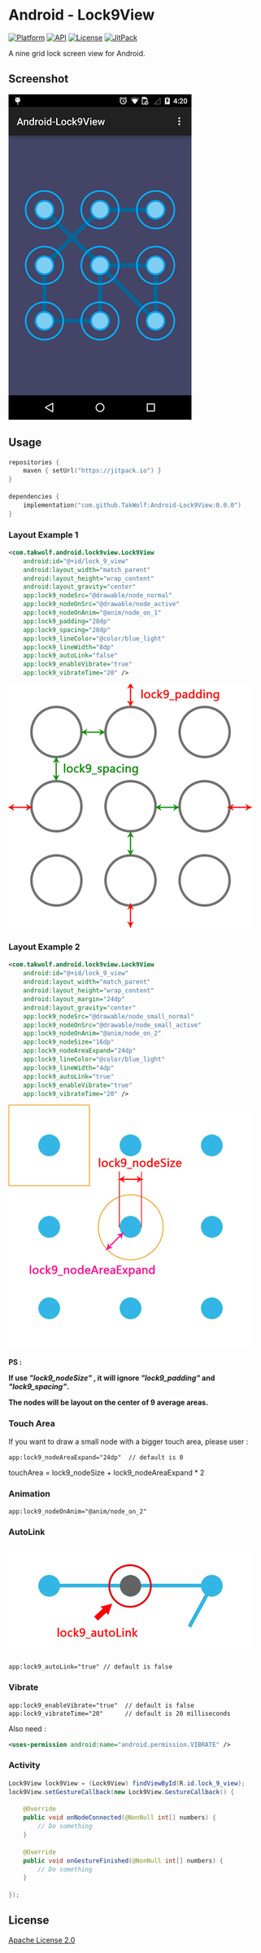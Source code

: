 # Android - Lock9View

[![Platform](https://img.shields.io/badge/platform-Android-brightgreen)](https://developer.android.com)
[![API](https://img.shields.io/badge/API-21%2B-brightgreen)](https://android-arsenal.com/api?level=21)
[![License](https://img.shields.io/github/license/TakWolf/Android-Lock9View)](LICENSE)
[![JitPack](https://jitpack.io/v/TakWolf/Android-Lock9View.svg)](https://jitpack.io/#TakWolf/Android-Lock9View)

A nine grid lock screen view for Android.

## Screenshot

![Screenshot](docs/screenshot.png)

## Usage

```kotlin
repositories {
    maven { setUrl("https://jitpack.io") }
}

dependencies {
    implementation("com.github.TakWolf:Android-Lock9View:0.0.0")
}
```

### Layout Example 1

``` xml
<com.takwolf.android.lock9view.Lock9View
    android:id="@+id/lock_9_view"
    android:layout_width="match_parent"
    android:layout_height="wrap_content"
    android:layout_gravity="center"
    app:lock9_nodeSrc="@drawable/node_normal"
    app:lock9_nodeOnSrc="@drawable/node_active"
    app:lock9_nodeOnAnim="@anim/node_on_1"
    app:lock9_padding="28dp"
    app:lock9_spacing="28dp"
    app:lock9_lineColor="@color/blue_light"
    app:lock9_lineWidth="8dp"
    app:lock9_autoLink="false"
    app:lock9_enableVibrate="true"
    app:lock9_vibrateTime="20" />
```

![Layout 1](docs/layout_1.png)

### Layout Example 2

``` xml
<com.takwolf.android.lock9view.Lock9View
    android:id="@+id/lock_9_view"
    android:layout_width="match_parent"
    android:layout_height="wrap_content"
    android:layout_margin="24dp"
    android:layout_gravity="center"
    app:lock9_nodeSrc="@drawable/node_small_normal"
    app:lock9_nodeOnSrc="@drawable/node_small_active"
    app:lock9_nodeOnAnim="@anim/node_on_2"
    app:lock9_nodeSize="16dp"
    app:lock9_nodeAreaExpand="24dp"
    app:lock9_lineColor="@color/blue_light"
    app:lock9_lineWidth="4dp"
    app:lock9_autoLink="true"
    app:lock9_enableVibrate="true"
    app:lock9_vibrateTime="20" />
```

![Layout 2](docs/layout_2.png)

**PS :**

**If use *"lock9_nodeSize"* , it will ignore *"lock9_padding"* and *"lock9_spacing"*.**

**The nodes will be layout on the center of 9 average areas.**

### Touch Area

If you want to draw a small node with a bigger touch area, please user :

```
app:lock9_nodeAreaExpand="24dp"  // default is 0
```

touchArea = lock9_nodeSize + lock9_nodeAreaExpand * 2

### Animation

```
app:lock9_nodeOnAnim="@anim/node_on_2"
```

### AutoLink

![Auto Link](docs/auto_link.png)

```
app:lock9_autoLink="true" // default is false
```

### Vibrate

```
app:lock9_enableVibrate="true"  // default is false
app:lock9_vibrateTime="20"      // default is 20 milliseconds
```

Also need :

``` xml
<uses-permission android:name="android.permission.VIBRATE" />
```

### Activity

``` java
Lock9View lock9View = (Lock9View) findViewById(R.id.lock_9_view);
lock9View.setGestureCallback(new Lock9View.GestureCallback() {

    @Override
    public void onNodeConnected(@NonNull int[] numbers) {
        // Do something
    }

    @Override
    public void onGestureFinished(@NonNull int[] numbers) {
        // Do something
    }

});
```

## License

[Apache License 2.0](LICENSE)
